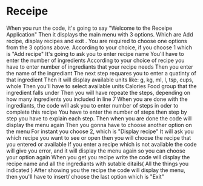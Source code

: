 # Receipe
When you run the code, it's going to say "Welcome to the Receipe Application"
Then it displays the main menu with 3 options. Which are Add recipe, display recipes and exit .
You are required to choose one options from the 3 options above.
According to your choice, if you choose 1 which is "Add recipe" 
It's going to ask you to enter recipe name
You'll have to enter the number of ingredients
According to your choice of recipe you have to enter number of ingrediants that your recipe needs
Then you enter the name of the ingrediant
The next step requares you to enter a quatinty of that ingredient
Then it will display available units like: g, kg, ml, l, tsp, cups, whole
Then you'll have to select available units
Calories
Food group that the ingredient falls under
Then you will have repeate the steps, depending on how many ingredients you included in line 7
When you are done with the ingrediants, the code will ask you to enter number of steps in oder to complete this recipe
You have to enter the number of steps then step by step you have to explain each step.
Then when you are done the code will display the menu again
Then you gonna have to choose another option on the menu
For instant you choose 2, which is "Display recipe"
It will ask you which recipe you want to see or open then you will choose the recipe that you entered or available
If you enter a recipe which is not available the code will give you error, and it will display the menu again so you can choose your option again
When you get you recipe write the code will display the recipe name and all the ingrediants with sutable ditails( All the things you indicated )
After showing you the recipe the code will display the menu, then you'll have to insert/ choose the last option which is "Exit"

